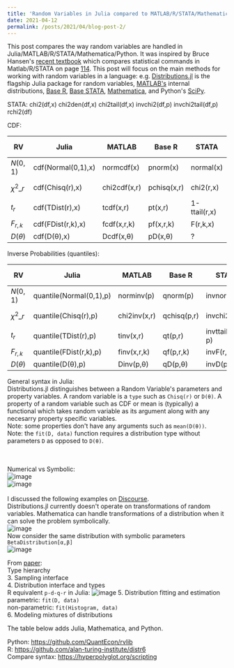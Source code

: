 ```yaml
---
title: 'Random Variables in Julia compared to MATLAB/R/STATA/Mathematica/Python'
date: 2021-04-12
permalink: /posts/2021/04/blog-post-2/
---
```


This post compares the way random variables are handled in Julia/MATLAB/R/STATA/Mathematica/Python.
It was inspired by Bruce Hansen's 
[recent textbook](https://www.ssc.wisc.edu/~bhansen/probability/)
which compares statistical commands in Matlab/R/STATA on 
page [114](https://www.ssc.wisc.edu/~bhansen/probability/Intro2Metrics.pdf#page=114). 
This post will focus on the main methods for working with random variables in a language: 
e.g. 
[Distributions.jl](https://github.com/JuliaStats/Distributions.jl) is the flagship Julia package for random variables, 
[MATLAB's](https://www.mathworks.com/help/stats/probability-distributions-1.html) internal distributions, 
[Base R](https://cran.r-project.org/web/views/Distributions.html),
[Base STATA](https://www.stata.com/manuals/fnstatisticalfunctions.pdf),
[Mathematica](https://reference.wolfram.com/language/guide/RandomVariables.html),
and
Python's [SciPy](https://docs.scipy.org/doc/scipy/reference/stats.html).


STATA: 
chi2(df,x)
chi2den(df,x)
chi2tail(df,x)
invchi2(df,p)
invchi2tail(df,p)
rchi2(df)



CDF:

| RV | Julia | MATLAB | Base R | STATA | Mathematica | Python [SciPy](https://docs.scipy.org/doc/scipy/reference/stats.html) |
| --- | --- | --- |  --- | --- | --- | --- |
| $N(0,1)$ | cdf(Normal(0,1),x) | normcdf(x) | pnorm(x) | normal(x) | CDF[NormalDistribution[0, 1],x] | norm.cdf(x) |
| $\chi^2\_{r}$ | cdf(Chisq(r),x) | chi2cdf(x,r) | pchisq(x,r) | chi2(r,x)  | CDF[ChiSquareDistribution[r],x] | chi2.cdf(x, r) |
| $t_r$ | cdf(TDist(r),x) | tcdf(x,r) | pt(x,r) | 1-ttail(r,x) | CDF[StudentTDistribution[r],x] | t.cdf(x, r) |
| $F_{r,k}$ | cdf(FDist(r,k),x) | fcdf(x,r,k) | pf(x,r,k) | F(r,k,x) | CDF[FRatioDistribution[r,k],x] | f.cdf(x, r, k) |
| $D(\theta)$ | cdf(D(θ),x) | Dcdf(x,θ) | pD(x,θ) | ? | CDF[D[θ],x] | D.cdf(x,θ) |

Inverse Probabilities (quantiles):

| RV | Julia | MATLAB | Base R | STATA | Mathematica | Python [SciPy](https://docs.scipy.org/doc/scipy/reference/stats.html) |
| --- | --- | --- |  --- | --- | --- | --- |
| $N(0,1)$ | quantile(Normal(0,1),p) | norminv(p) | qnorm(p) | invnormal(p) | Quantile[NormalDistribution[],p] | norm.ppf(x) |
| $\chi^2\_{r}$ | quantile(Chisq(r),p) | chi2inv(x,r) | qchisq(p,r) | invchi2(r,p) | Quantile[ChiSquareDistribution[r],p] | chi2.ppf(x, r) |
| $t_r$ | quantile(TDist(r),p) | tinv(x,r) | qt(p,r) | invttail(r,1-p) | Quantile[StudentTDistribution[r],p] | t.ppf(x, r) |
| $F_{r,k}$ | quantile(FDist(r,k),p) | finv(x,r,k) | qf(p,r,k) | invF(r,k,p) | Quantile[FRatioDistribution[r,k],p] | f.ppf(x, r, k) |
| $D(\theta)$ | quantile(D(θ),p) | Dinv(p,θ) | qD(p,θ) | invD(p,θ) | Quantile[D[θ],p] | D.ppf(x,θ) |


General syntax in Julia:
<br>
Distributions.jl distinguishes between a Random Variable's parameters and property variables. 
A random variable is a `type` such as `Chisq(r)` or `D(θ)`. 
A property of a random variable such as CDF or mean is (typically) a functional
which takes random variable as its argument along with any necesarry property specific variables.
<br>
Note: some properties don't have any arguments such as `mean(D(θ))`.
<br>
Note: the `fit(D, data)` function requires a distribution type without parameters `D` as opposed to `D(θ)`. 


<br><br>
Numerical vs Symbolic:  
![image](https://user-images.githubusercontent.com/7883904/114791686-e5042580-9d54-11eb-863b-3a6430e93d9b.png)
<br>
![image](https://user-images.githubusercontent.com/7883904/114791715-f3524180-9d54-11eb-8be3-6b55ca9ebcf3.png)
<br> <br>
I discussed the following examples on [Discourse](https://discourse.julialang.org/t/define-a-distribution-from-a-given-distribution/48220/10?u=albert_zevelev).
<br>
Distributions.jl currently doesn't operate on transformations of random variables.
Mathematica can handle transformations of a distribution when it can solve the problem symbolically.
<br>
![image](https://user-images.githubusercontent.com/7883904/114792182-d79b6b00-9d55-11eb-8d3d-313ac9ca9d90.png)
<br>
Now consider the same distribution with symbolic parameters `BetaDistribution[α,β]`
<br>
![image](https://user-images.githubusercontent.com/7883904/114792411-555f7680-9d56-11eb-8b66-376563f7e3ba.png)



From [paper](https://arxiv.org/pdf/1907.08611.pdf):
<br>
Type hierarchy
<br>
3. Sampling interface
<br>
4. Distribution interface and types
<br>
R equivalent `p-d-q-r` in Julia:
![image](https://user-images.githubusercontent.com/7883904/114790686-298ec180-9d53-11eb-8016-ca515a33d921.png)
5. Distribution fitting and estimation
<br>
parametric: `fit(D, data)`
<br>
non-parametric: `fit(Histogram, data)`
<br>
6. Modeling mixtures of distributions
<br>



The table below adds Julia, Mathematica, and Python.

Python: https://github.com/QuantEcon/rvlib
<br>
R: https://github.com/alan-turing-institute/distr6
<br>
Compare syntax: https://hyperpolyglot.org/scripting


   

